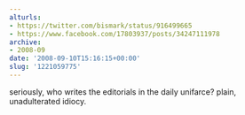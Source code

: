 ```yaml
---
alturls:
- https://twitter.com/bismark/status/916499665
- https://www.facebook.com/17803937/posts/34247111978
archive:
- 2008-09
date: '2008-09-10T15:16:15+00:00'
slug: '1221059775'
---
```


seriously, who writes the editorials in the daily unifarce? plain, unadulterated idiocy.

